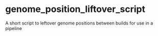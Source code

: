 # genome_position_liftover_script
A short script to leftover genome positions between builds for use in a pipeline
